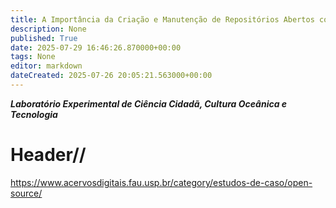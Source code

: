 ```yaml
---
title: A Importância da Criação e Manutenção de Repositórios Abertos como Ambientes de Experimentação
description: None
published: True
date: 2025-07-29 16:46:26.870000+00:00
tags: None
editor: markdown
dateCreated: 2025-07-26 20:05:21.563000+00:00
---
```


***Laboratório Experimental de Ciência Cidadã, Cultura Oceânica e Tecnologia***


# Header//




https://www.acervosdigitais.fau.usp.br/category/estudos-de-caso/open-source/